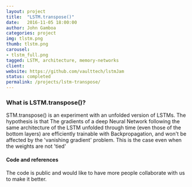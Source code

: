 ```yaml
---
layout: project
title:  "LSTM.transpose()"
date:   2016-11-05 18:00:00
author: John Gamboa
categories: project
img: tlstm.png
thumb: tlstm.png
carousel:
- tlstm_full.png
tagged: LSTM, architecture, memory-networks
client: 
website: https://github.com/vaulttech/lstmJam
status: completed
permalink: /projects/lstm-transpose/
---
```

### What is LSTM.transpose()?
STM.transpose() is an experiment with an unfolded version of LSTMs. The hypothesis is that The gradients of a deep Neural Network following the same architecture of the LSTM unfolded through time (even those of the bottom layers) are efficiently trainable with Backpropagation, and won't be affected by the 'vanishing gradient' problem. This is the case even when the weights are not 'tied'

#### Code and references
The code is public and would like to have more people collaborate with us to make it better.
